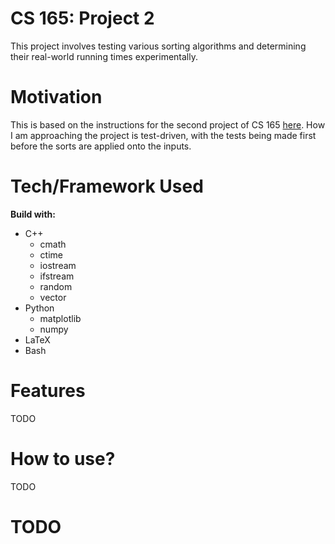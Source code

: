 # CS 165: Project 2
This project involves testing various sorting algorithms and determining their 
real-world running times experimentally.

# Motivation
This is based on the instructions for the second project of CS 165 
[here](https://www.ics.uci.edu/~goodrich/teach/cs165/proj/proj2.html). How I am
approaching the project is test-driven, with the tests being made first before
the sorts are applied onto the inputs. 

# Tech/Framework Used
**Build with:**
- C++
    - cmath
    - ctime
    - iostream
    - ifstream
    - random
    - vector
- Python
    - matplotlib
    - numpy
- LaTeX
- Bash

# Features
TODO
# How to use?
TODO

# TODO